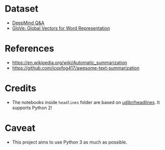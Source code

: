 

# Dataset
* [DeepMind Q&A](https://cs.nyu.edu/~kcho/DMQA/)
* [GloVe: Global Vectors for Word Representation](https://nlp.stanford.edu/projects/glove/)

# References
* https://en.wikipedia.org/wiki/Automatic_summarization
* https://github.com/icoxfog417/awesome-text-summarization

# Credits
* The notebooks inside `headlines` folder are based on [udibr/headlines](https://github.com/udibr/headlines). It supports Python 2!

# Caveat
* This project aims to use Python 3 as much as possible.